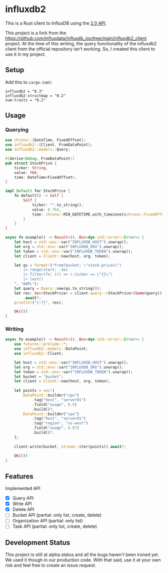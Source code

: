 # influxdb2

This is a Rust client to InfluxDB using the [2.0 API][2api].

[2api]: https://v2.docs.influxdata.com/v2.0/reference/api/

This project is a fork from the 
https://github.com/influxdata/influxdb_iox/tree/main/influxdb2_client project.
At the time of this writing, the query functionality of the influxdb2 client 
from the official repository isn't working. So, I created this client to use 
it in my project.

## Setup

Add this to `cargo.toml`:

```
influxdb2 = "0.3"
influxdb2-structmap = "0.2"
num-traits = "0.2"
```

## Usage

### Querying

```rust
use chrono::{DateTime, FixedOffset};
use influxdb2::{Client, FromDataPoint};
use influxdb2::models::Query;

#[derive(Debug, FromDataPoint)]
pub struct StockPrice {
    ticker: String,
    value: f64,
    time: DateTime<FixedOffset>,
}

impl Default for StockPrice {
    fn default() -> Self {
        Self {
            ticker: "".to_string(),
            value: 0_f64,
            time: chrono::MIN_DATETIME.with_timezone(&chrono::FixedOffset::east(7 * 3600)),
        }
    }
}

async fn example() -> Result<(), Box<dyn std::error::Error>> {
    let host = std::env::var("INFLUXDB_HOST").unwrap();
    let org = std::env::var("INFLUXDB_ORG").unwrap();
    let token = std::env::var("INFLUXDB_TOKEN").unwrap();
    let client = Client::new(host, org, token);

    let qs = format!("from(bucket: \"stock-prices\") 
        |> range(start: -1w)
        |> filter(fn: (r) => r.ticker == \"{}\") 
        |> last()
    ", "AAPL");
    let query = Query::new(qs.to_string());
    let res: Vec<StockPrice> = client.query::<StockPrice>(Some(query))
        .await?;
    println!("{:?}", res);

    Ok(())
}
```

### Writing

```rust
async fn example() -> Result<(), Box<dyn std::error::Error>> {
    use futures::prelude::*;
    use influxdb2::models::DataPoint;
    use influxdb2::Client;

    let host = std::env::var("INFLUXDB_HOST").unwrap();
    let org = std::env::var("INFLUXDB_ORG").unwrap();
    let token = std::env::var("INFLUXDB_TOKEN").unwrap();
    let bucket = "bucket";
    let client = Client::new(host, org, token);
    
    let points = vec![
        DataPoint::builder("cpu")
            .tag("host", "server01")
            .field("usage", 0.5)
            .build()?,
        DataPoint::builder("cpu")
            .tag("host", "server01")
            .tag("region", "us-west")
            .field("usage", 0.87)
            .build()?,
    ];
                                                            
    client.write(bucket, stream::iter(points)).await?;
    
    Ok(())
}
```

## Features

Implemented API

- [x] Query API
- [x] Write API
- [x] Delete API
- [ ] Bucket API (partial: only list, create, delete)
- [ ] Organization API (partial: only list)
- [ ] Task API (partial: only list, create, delete)

## Development Status

This project is still at alpha status and all the bugs haven't been ironed 
yet. We used it though in our production code. With that said, use it at your
own risk and feel free to create an issue request.
